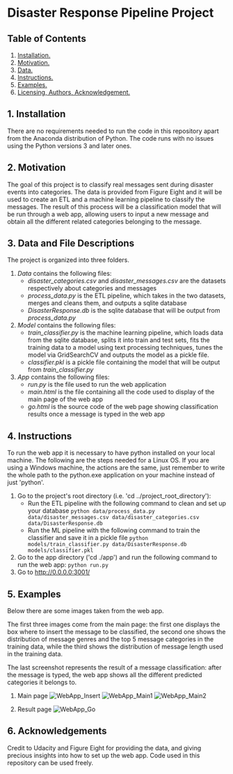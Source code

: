 # Disaster Response Pipeline Project

## Table of Contents
1. [ Installation. ](#inst)
2. [ Motivation. ](#motiv)
3. [ Data. ](#data)
4. [ Instructions. ](#ins)
5. [ Examples. ](#exs)
6. [ Licensing, Authors, Acknowledgement. ](#lic)

<a name="inst"></a>
## 1. Installation
There are no requirements needed to run the code in this repository apart from the Anaconda distribution of Python. The code runs with no issues using the Python versions 3 and later ones.

<a name="motiv"></a>
## 2. Motivation
The goal of this project is to classify real messages sent during disaster events into categories. The data is provided from Figure Eight and it will be used to create an ETL and a machine learning pipeline to classify the messages. The result of this process will be a classification model that will be run through a web app, allowing users to input a new message and obtain all the different related categories belonging to the message.

<a name="data"></a>
## 3. Data and File Descriptions
The project is organized into three folders.
  1. _Data_ contains the following files:
      - *disaster_categories.csv* and *disaster_messages.csv* are the datasets respectively about categories and messages
      - *process_data.py* is the ETL pipeline, which takes in the two datasets, merges and cleans them, and outputs a sqlite database
      - *DisasterResponse.db* is the sqlite database that will be output from *process_data.py*
  2. _Model_ contains the following files:
      - *train_classifier.py* is the machine learning pipeline, which loads data from the sqlite database, splits it into train and test sets, fits the training data to a model using text processing techniques, tunes the model via GridSearchCV and outputs the model as a pickle file.
      - *classifier.pkl* is a pickle file containing the model that will be output from *train_classifier.py*
  3. _App_ contains the following files:
      - *run.py* is the file used to run the web application
      - *main.html* is the file containing all the code used to display of the main page of the web app
      - *go.html* is the source code of the web page showing classification results once a message is typed in the web app

<a name="ins"></a>
## 4. Instructions
To run the web app it is necessary to have python installed on your local machine. The following are the steps needed for a Linux OS. If you are using a Windows machine, the actions are the same, just remember to write the whole path to the python.exe application on your machine instead of just 'python'.

  1. Go to the project's root directory (i.e. 'cd ../project_root_directory'):
      - Run the ETL pipeline with the following command to clean and set up your database
        `python data/process_data.py data/disaster_messages.csv data/disaster_categories.csv data/DisasterResponse.db`
      - Run the ML pipeline with the following command to train the classifier and save it in a pickle file
        `python models/train_classifier.py data/DisasterResponse.db models/classifier.pkl`      
  2. Go to the app directory ('cd ./app') and run the following command to run the web app:
        `python run.py`
  3. Go to http://0.0.0.0:3001/

<a name="exs"></a>
## 5. Examples
Below there are some images taken from the web app.

The first three images come from the main page: the first one displays the box where to insert the message to be classified, the second one shows the distribution of message genres and the top 5 message categories in the training data, while the third shows the distribution of message length used in the training data.

The last screenshot represents the result of a message classification: after the message is typed, the web app shows all the different predicted categories it belongs to.

  1. Main page
  ![WebApp_Insert](https://user-images.githubusercontent.com/48055172/127248512-fa832715-7b56-40d5-8fa8-0e3244d4adbd.JPG)
  ![WebApp_Main1](https://user-images.githubusercontent.com/48055172/127248514-0e99107e-281d-4711-ad1b-5a3ca3b86d22.JPG)
  ![WebApp_Main2](https://user-images.githubusercontent.com/48055172/127248510-023cb5f0-c7a2-4362-b566-ba997e53e368.JPG)

  2. Result page
  ![WebApp_Go](https://user-images.githubusercontent.com/48055172/127248472-219470c9-f77a-47b4-b1ba-77c4eff636dc.JPG)

<a name="data"></a>
## 6. Acknowledgements
Credit to Udacity and Figure Eight for providing the data, and giving precious insights into how to set up the web app. Code used in this repository can be used freely.

